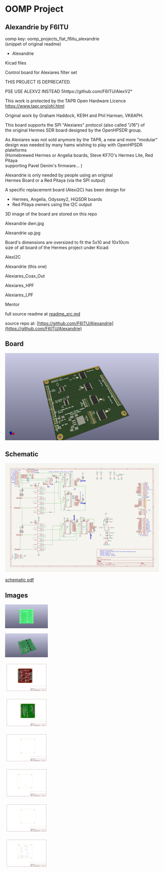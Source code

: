 # OOMP Project  
## Alexandrie  by F6ITU  
  
oomp key: oomp_projects_flat_f6itu_alexandrie  
(snippet of original readme)  
  
- Alexandrie  
  
Kicad files  
  
Control board for Alexiares filter set  
  
THIS PROJECT IS DEPRECATED.  
  
PSE USE ALEXV2 INSTEAD 5https://github.com/F6ITU/AlexV2°  
  
This work is protected by the TAPR Open Hardware Licence https://www.tapr.org/ohl.html  
  
Original work by Graham Haddock, KE9H and Phil Harman, VK6APH.  
  
This board supports the SPI "Alexiares" protocol (also called "J16") of   
the original Hermes SDR board designed by the OpenHPSDR group.  
  
As Alexiares was not sold anymore by the TAPR, a new and more "modular"   
design was needed by many hams wishing to play with OpenHPSDR plateforms  
(Homebrewed Hermes or Angelia boards, Steve KF7O's Hermes Lite, Red Pitaya   
supporting Pavel Denim's firmware... )   
  
Alexandrie is only needed by people using an original   
Hermes Board or a Red Pitaya (via the SPI output)  
  
A specific replacement board (Alexi2C) has been design for   
  
* Hermes, Angelia, Odyssey2, HiQSDR boards  
*  Red Pitaya owners using the I2C output  
  
3D image of the board are stored on this repo  
  
Alexandrie dwn.jpg  
  
Alexandrie up.jpg  
  
  
Board's dimensions are oversized to fit the 5x10 and 10x10cm   
size of all board of the Hermes project under Kicad:   
  
AlexI2C  
  
Alexandrie (this one)  
  
Alexiares_Coax_Out  
  
Alexiares_HPF  
  
Alexiares_LPF  
  
Mentor  
  
  
  full source readme at [readme_src.md](readme_src.md)  
  
source repo at: [https://github.com/F6ITU/Alexandrie](https://github.com/F6ITU/Alexandrie)  
## Board  
  
[![working_3d.png](working_3d_600.png)](working_3d.png)  
## Schematic  
  
[![working_schematic.png](working_schematic_600.png)](working_schematic.png)  
  
[schematic pdf](working_schematic.pdf)  
## Images  
  
[![working_3D_bottom.png](working_3D_bottom_140.png)](working_3D_bottom.png)  
  
[![working_3D_top.png](working_3D_top_140.png)](working_3D_top.png)  
  
[![working_assembly_page_01.png](working_assembly_page_01_140.png)](working_assembly_page_01.png)  
  
[![working_assembly_page_02.png](working_assembly_page_02_140.png)](working_assembly_page_02.png)  
  
[![working_assembly_page_03.png](working_assembly_page_03_140.png)](working_assembly_page_03.png)  
  
[![working_assembly_page_04.png](working_assembly_page_04_140.png)](working_assembly_page_04.png)  
  
[![working_assembly_page_05.png](working_assembly_page_05_140.png)](working_assembly_page_05.png)  
  
[![working_assembly_page_06.png](working_assembly_page_06_140.png)](working_assembly_page_06.png)  
